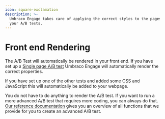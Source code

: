 ```yaml
---
icon: square-exclamation
description: >-
  Umbraco Engage takes care of applying the correct styles to the pages part of
  your A/B tests.
---
```


# Front end Rendering

The A/B Test will automatically be rendered in your front end. If you have set up a [Single page A/B test](../../../../a-b-testing/types-of-a-b-tests/single-page-a-b-test/) Umbraco Engage will automatically render the correct properties.

If you have set up one of the other tests and added some CSS and JavaScript this will automatically be added to your webpage.

You do not have to do anything to render the A/B test. If you want to run a more advanced A/B test that requires more coding, you can always do that. [Our reference documentation](../../../../a-b-testing/reference/) gives you an overview of all functions that we provide for you to create an advanced A/B test.
